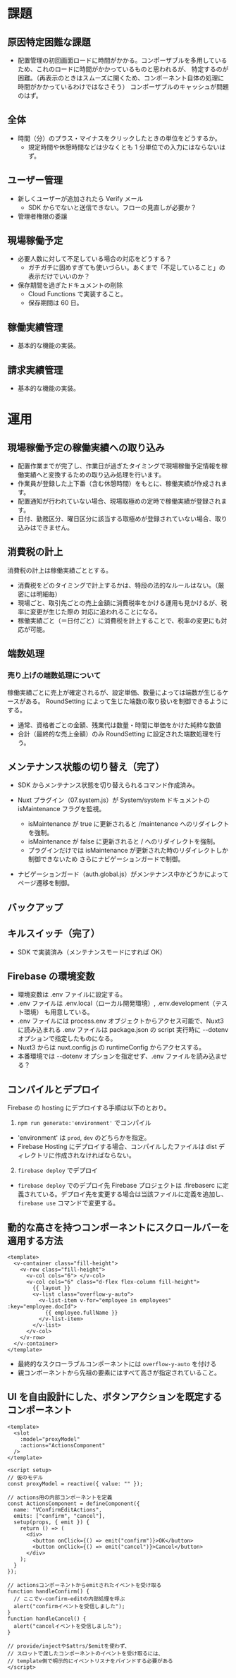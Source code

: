 # 課題

## 原因特定困難な課題

- 配置管理の初回画面ロードに時間がかかる。コンポーザブルを多用しているため、これのロードに時間がかかっているものと思われるが、
  特定するのが困難。（再表示のときはスムーズに開くため、コンポーネント自体の処理に時間がかかっているわけではなさそう）
  コンポーザブルのキャッシュが問題のはず。

## 全体

- 時間（分）のプラス・マイナスをクリックしたときの単位をどうするか。
  - 規定時間や休憩時間などは少なくとも 1 分単位での入力にはならないはず。

## ユーザー管理

- 新しくユーザーが追加されたら Verify メール
  - SDK からでないと送信できない。フローの見直しが必要か？
- 管理者権限の委譲

## 現場稼働予定

- 必要人数に対して不足している場合の対応をどうする？
  - ガチガチに固めすぎても使いづらい。あくまで「不足していること」の表示だけでいいのか？
- 保存期間を過ぎたドキュメントの削除
  - Cloud Functions で実装すること。
  - 保存期間は 60 日。

## 稼働実績管理

- 基本的な機能の実装。

## 請求実績管理

- 基本的な機能の実装。

# 運用

## 現場稼働予定の稼働実績への取り込み

- 配置作業までが完了し、作業日が過ぎたタイミングで現場稼働予定情報を稼働実績へと変換するための取り込み処理を行います。
- 作業員が登録した上下番（含む休憩時間）をもとに、稼働実績が作成されます。
- 配置通知が行われていない場合、現場取極めの定時で稼働実績が登録されます。
- 日付、勤務区分、曜日区分に該当する取極めが登録されていない場合、取り込みはできません。

## 消費税の計上

消費税の計上は稼働実績ごととする。

- 消費税をどのタイミングで計上するかは、特段の法的なルールはない。（厳密には明細毎）
- 現場ごと、取引先ごとの売上金額に消費税率をかける運用も見かけるが、税率に変更が生じた際の
  対応に追われることになる。
- 稼働実績ごと（＝日付ごと）に消費税を計上することで、税率の変更にも対応が可能。

## 端数処理

### 売り上げの端数処理について

稼働実績ごとに売上が確定されるが、設定単価、数量によっては端数が生じるケースがある。
RoundSetting によって生じた端数の取り扱いを制御できるようにする。

- 通常、資格者ごとの金額、残業代は数量・時間に単価をかけた純粋な数値
- 合計（最終的な売上金額）のみ RoundSetting に設定された端数処理を行う。

## メンテナンス状態の切り替え（完了）

- SDK からメンテナンス状態を切り替えられるコマンド作成済み。

- Nuxt プラグイン（07.system.js）が System/system ドキュメントの isMaintenance フラグを監視。
  - isMaintenance が true に更新されると /maintenance へのリダイレクトを強制。
  - isMaintenance が false に更新されると / へのリダイレクトを強制。
  - プラグインだけでは isMaintenance が更新された時のリダイレクトしか制御できないため
    さらにナビゲーションガードで制御。
- ナビゲーションガード（auth.global.js）がメンテナンス中かどうかによってページ遷移を制御。

## バックアップ

## キルスイッチ（完了）

- SDK で実装済み（メンテナンスモードにすれば OK）

## Firebase の環境変数

- 環境変数は .env ファイルに設定する。
- .env ファイルは .env.local（ローカル開発環境）, .env.development（テスト環境） も用意している。
- .env ファイルには process.env オブジェクトからアクセス可能で、Nuxt3 に読み込まれる .env ファイルは package.json の script 実行時に --dotenv オプションで指定したものになる。
- Nuxt3 からは nuxt.config.js の runtimeConfig からアクセスする。
- 本番環境では --dotenv オプションを指定せず、.env ファイルを読み込ませる？

## コンパイルとデプロイ

Firebase の hosting にデプロイする手順は以下のとおり。

1. `npm run generate:'environment'` でコンパイル

- 'environment' は `prod`, `dev` のどちらかを指定。
- Firebase Hosting にデプロイする場合、コンパイルしたファイルは dist ディレクトリに作成されなければならない。

2. `firebase deploy` でデプロイ

- `firebase deploy` でのデプロイ先 Firebase プロジェクトは .firebaserc に定義されている。デプロイ先を変更する場合は当該ファイルに定義を追加し、 `firebase use` コマンドで変更する。

## 動的な高さを持つコンポーネントにスクロールバーを適用する方法

```
<template>
  <v-container class="fill-height">
    <v-row class="fill-height">
      <v-col cols="6"> </v-col>
      <v-col cols="6" class="d-flex flex-column fill-height">
        {{ layout }}
        <v-list class="overflow-y-auto">
          <v-list-item v-for="employee in employees" :key="employee.docId">
            {{ employee.fullName }}
          </v-list-item>
        </v-list>
      </v-col>
    </v-row>
  </v-container>
</template>
```

- 最終的なスクローラブルコンポーネントには `overflow-y-auto` を付ける
- 親コンポーネントから先祖の要素にはすべて高さが指定されていること。

## UI を自由設計にした、ボタンアクションを既定するコンポーネント

```
<template>
  <slot
    :model="proxyModel"
    :actions="ActionsComponent"
  />
</template>

<script setup>
// 仮のモデル
const proxyModel = reactive({ value: "" });

// actions用の内部コンポーネントを定義
const ActionsComponent = defineComponent({
  name: "VConfirmEditActions",
  emits: ["confirm", "cancel"],
  setup(props, { emit }) {
    return () => (
      <div>
        <button onClick={() => emit("confirm")}>OK</button>
        <button onClick={() => emit("cancel")}>Cancel</button>
      </div>
    );
  }
});

// actionsコンポーネントからemitされたイベントを受け取る
function handleConfirm() {
  // ここでv-confirm-editの内部処理を呼ぶ
  alert("confirmイベントを受信しました");
}
function handleCancel() {
  alert("cancelイベントを受信しました");
}

// provide/injectや$attrs/$emitを使わず、
// スロットで渡したコンポーネントのイベントを受け取るには、
// template側で明示的にイベントリスナをバインドする必要がある
</script>
```
